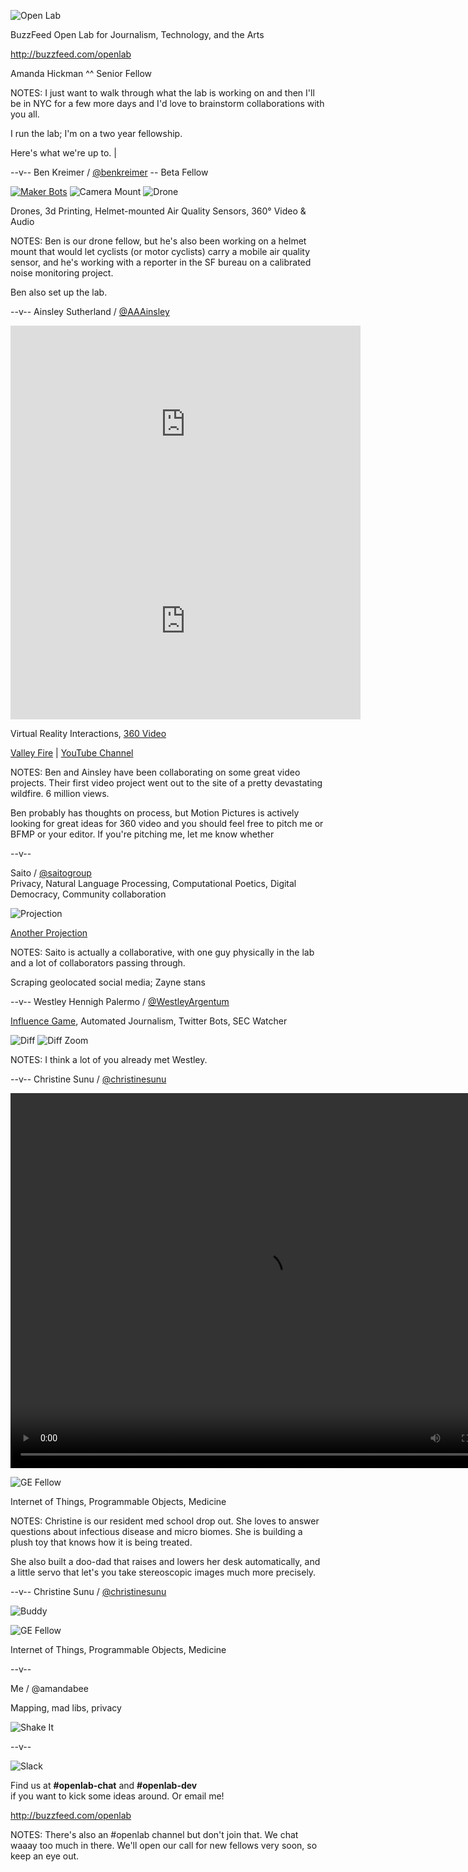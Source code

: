 
![Open Lab](../imgs/buzzfeed/400x400.png "BuzzFeed Open Lab")

BuzzFeed Open Lab for Journalism, Technology, and the Arts  

<http://buzzfeed.com/openlab>

Amanda Hickman
^^ Senior Fellow

NOTES:
I just want to walk through what the lab is working on and then I'll be in NYC for a few more days and I'd love to brainstorm collaborations with you all.

I run the lab; I'm on a two year fellowship.

Here's what we're up to. |

--v--
Ben Kreimer / [@benkreimer](http://twitter.com/benkreimer) -- Beta Fellow

[![Maker Bots](../imgs/buzzfeed/3d_printers-sm.jpg "Our Maker Gear and our Lulz Bot")](http://www.buzzfeed.com/benkreimer/3d-printer-review) ![Camera Mount](../imgs/buzzfeed/360_camera-sm.jpg) ![Drone](../imgs/buzzfeed/drone-sm.jpg)

Drones, 3d Printing, Helmet-mounted Air Quality Sensors, 360° Video & Audio

NOTES:
Ben is our drone fellow, but he's also been working on a helmet mount that would let cyclists (or motor cyclists) carry a mobile air quality sensor, and he's working with a reporter in the SF bureau on a calibrated noise monitoring project.

Ben also set up the lab.


--v--
Ainsley Sutherland / [@AAAinsley](http://twitter.com/AAAinsley)

<iframe width="560" height="315" src="https://www.youtube.com/embed/tHPejMRHTGc" frameborder="0" allowfullscreen></iframe>  <iframe width="560" height="315" src="https://www.youtube.com/embed/tdi8TAgMPR0" frameborder="0" allowfullscreen></iframe>

Virtual Reality Interactions, [360 Video](https://www.facebook.com/video.php?v=886303471490630)


[Valley Fire](https://www.facebook.com/BuzzFeedVideo/videos/1869492456524961/?fref=nf) | [YouTube Channel](https://www.youtube.com/channel/UCM8QPN7MZVldDfKv-bVTdEQ)


NOTES:
Ben and Ainsley have been collaborating on some great video projects. Their first video project went out to the site of a pretty devastating wildfire. 6 million views.

Ben probably has thoughts on process, but Motion Pictures is actively looking for great ideas for 360 video and you should feel free to pitch me or BFMP or your editor. If you're pitching me, let me know whether

--v--

Saito / [@saitogroup](https://twitter.com/SaitoGroup) <br /> Privacy, Natural Language Processing, Computational Poetics, Digital Democracy, Community collaboration

 ![Projection](../imgs/buzzfeed/saito_01.jpg)


[Another Projection](https://www.instagram.com/p/_f5JO-CuAY/?taken-by=saitogroup)

NOTES:
Saito is actually a collaborative, with one guy physically in the lab and a lot of collaborators passing through.

Scraping geolocated social media; Zayne stans




--v--
Westley Hennigh Palermo / [@WestleyArgentum](https://twitter.com/WestleyArgentum)

[Influence Game](http://influencegame.io/#/team-builder), Automated Journalism, Twitter Bots, SEC Watcher

![Diff](../imgs/buzzfeed/edgar_diff366.png)
![Diff Zoom](../imgs/buzzfeed/edgar_zoom.png)

NOTES:
I think a lot of you already met Westley.

--v--
Christine Sunu  / [@christinesunu](http://twitter.com/christinesunu)

<video controls="controls" width="800" height="600" name="Squeeze Buddy" src="../imgs/buzzfeed/SecondSqueeze.ogg"></video>

![GE Fellow](../imgs/buzzfeed/ge.png "In Partnership with GE")

Internet of Things, Programmable Objects, Medicine

NOTES:
Christine is our resident med school drop out. She loves to answer questions about infectious disease and micro biomes. She is building a plush toy that knows how it is being treated.

She also built a doo-dad that raises and lowers her desk automatically, and a little servo that let's you take stereoscopic images much more precisely.

--v--
Christine Sunu  / [@christinesunu](http://twitter.com/christinesunu)

![Buddy](../imgs/buzzfeed/SecondSqueeze_88.png)

![GE Fellow](../imgs/buzzfeed/ge.png "In Partnership with GE")

Internet of Things, Programmable Objects, Medicine

--v--

Me / @amandabee

Mapping, mad libs, privacy

![Shake It](../../2015/imgs/dancer.gif)

--v--

![Slack](../imgs/buzzfeed/slack.png "Slack Logo")

 Find us at **#openlab-chat** and **#openlab-dev**<br /> if you want to kick some ideas around. Or email me!

<http://buzzfeed.com/openlab>



NOTES:
There's also an #openlab channel but don't join that. We chat waaay too much in there. We'll open our call for new fellows very soon, so keep an eye out.
